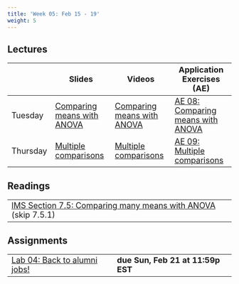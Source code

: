 ```yaml
---
title: 'Week 05: Feb 15 - 19'
weight: 5
---
```


<style>
table {
font-size: 18px;
}

</style>

## Lectures

|           | Slides                   | Videos | Application Exercises (AE) |
|-----------|--------------------------|--------|--------|
| Tuesday  | [Comparing means with ANOVA](https://sta210-sp21.netlify.app/slides/08-anova.html#1) | [Comparing means with ANOVA](https://warpwire.duke.edu/w/8UIFAA/) | [AE 08: Comparing means with ANOVA](https://sta210-sp21.netlify.app/appex/ae-08-anova.html) |
| Thursday   | [Multiple comparisons](https://sta210-sp21.netlify.app/slides/09-multiple-comparisons.html#1) | [Multiple comparisons](https://warpwire.duke.edu/w/FUkFAA/) | [AE 09: Multiple comparisons](https://sta210-sp21.netlify.app/appex/ae-09-multiple-comparisons.html)|


## Readings

|            | 
|------------|
| [IMS Section 7.5: Comparing many means with ANOVA ](https://openintro-ims.netlify.app/inference-num.html?q=analy#anovaAndRegrWithCategoricalVariables) (skip 7.5.1)  |



## Assignments

|                        |   |
|------------------------|---|
| [Lab 04: Back to alumni jobs!](https://sta210-sp21.netlify.app/labs/lab-04-alumni-merge.html) | **due Sun, Feb 21 at 11:59p EST**| 









